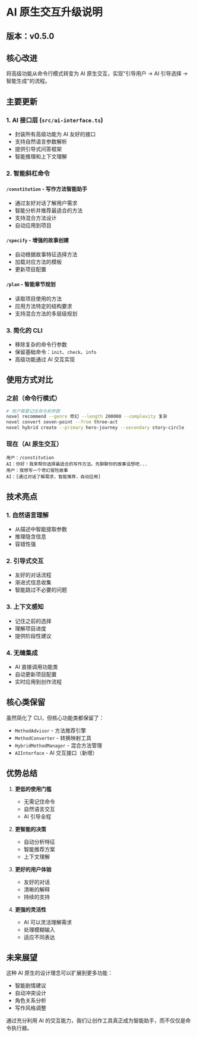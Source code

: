 # AI 原生交互升级说明

## 版本：v0.5.0

## 核心改进

将高级功能从命令行模式转变为 AI 原生交互，实现"引导用户 → AI 引导选择 → 智能生成"的流程。

## 主要更新

### 1. AI 接口层 (`src/ai-interface.ts`)
- 封装所有高级功能为 AI 友好的接口
- 支持自然语言参数解析
- 提供引导式问答框架
- 智能推理和上下文理解

### 2. 智能斜杠命令

#### `/constitution` - 写作方法智能助手
- 通过友好对话了解用户需求
- 智能分析并推荐最适合的方法
- 支持混合方法设计
- 自动应用到项目

#### `/specify` - 增强的故事创建
- 自动根据故事特征选择方法
- 加载对应方法的模板
- 更新项目配置

#### `/plan` - 智能章节规划
- 读取项目使用的方法
- 应用方法特定的结构要求
- 支持混合方法的多层级规划

### 3. 简化的 CLI
- 移除复杂的命令行参数
- 保留基础命令：`init`、`check`、`info`
- 高级功能通过 AI 交互实现

## 使用方式对比

### 之前（命令行模式）
```bash
# 用户需要记住命令和参数
novel recommend --genre 奇幻 --length 200000 --complexity 复杂
novel convert seven-point --from three-act
novel hybrid create --primary hero-journey --secondary story-circle
```

### 现在（AI 原生交互）
```
用户：/constitution
AI：你好！我来帮你选择最适合的写作方法。先聊聊你的故事设想吧...
用户：我想写一个奇幻冒险故事
AI：[通过对话了解需求，智能推荐，自动应用]
```

## 技术亮点

### 1. 自然语言理解
- 从描述中智能提取参数
- 推理隐含信息
- 容错性强

### 2. 引导式交互
- 友好的对话流程
- 渐进式信息收集
- 智能跳过不必要的问题

### 3. 上下文感知
- 记住之前的选择
- 理解项目进度
- 提供阶段性建议

### 4. 无缝集成
- AI 直接调用功能类
- 自动更新项目配置
- 实时应用到创作流程

## 核心类保留

虽然简化了 CLI，但核心功能类都保留了：
- `MethodAdvisor` - 方法推荐引擎
- `MethodConverter` - 转换映射工具
- `HybridMethodManager` - 混合方法管理
- `AIInterface` - AI 交互接口（新增）

## 优势总结

1. **更低的使用门槛**
   - 无需记住命令
   - 自然语言交互
   - AI 引导全程

2. **更智能的决策**
   - 自动分析特征
   - 智能推荐方案
   - 上下文理解

3. **更好的用户体验**
   - 友好的对话
   - 清晰的解释
   - 持续的支持

4. **更强的灵活性**
   - AI 可以灵活理解需求
   - 处理模糊输入
   - 适应不同表达

## 未来展望

这种 AI 原生的设计理念可以扩展到更多功能：
- 智能剧情建议
- 自动冲突设计
- 角色关系分析
- 写作风格调整

通过充分利用 AI 的交互能力，我们让创作工具真正成为智能助手，而不仅仅是命令执行器。